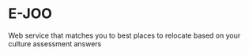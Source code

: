 # E-JOO
Web service that matches you to best places to relocate based on your culture assessment answers

